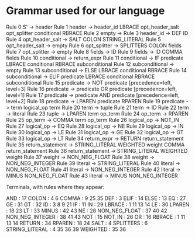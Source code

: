 # Grammar used for our language

Rule 0     S' -> header
Rule 1     header -> header_id LBRACE opt_header_salt opt_splitter conditional RBRACE
Rule 2     empty -> <empty>
Rule 3     header_id -> DEF ID
Rule 4     opt_header_salt -> SALT COLON STRING_LITERAL
Rule 5     opt_header_salt -> empty
Rule 6     opt_splitter -> SPLITTERS COLON fields
Rule 7     opt_splitter -> empty
Rule 8     fields -> ID
Rule 9     fields -> ID COMMA fields
Rule 10    conditional -> return_expr
Rule 11    conditional -> IF predicate LBRACE conditional RBRACE subconditional
Rule 12    subconditional -> empty
Rule 13    subconditional -> ELSE LBRACE conditional RBRACE
Rule 14    subconditional -> ELIF predicate LBRACE conditional RBRACE subconditional
Rule 15    predicate -> NOT predicate  [precedence=left, level=3]
Rule 16    predicate -> predicate OR predicate  [precedence=left, level=1]
Rule 17    predicate -> predicate AND predicate  [precedence=left, level=2]
Rule 18    predicate -> LPAREN predicate RPAREN
Rule 19    predicate -> term logical_op term
Rule 20    term -> tuple
Rule 21    term -> ID
Rule 22    term -> literal
Rule 23    tuple -> LPAREN term op_term
Rule 24    op_term -> RPAREN
Rule 25    op_term -> COMMA term op_term
Rule 26    logical_op -> NOT_IN
Rule 27    logical_op -> EQ
Rule 28    logical_op -> NE
Rule 29    logical_op -> IN
Rule 30    logical_op -> LE
Rule 31    logical_op -> GE
Rule 32    logical_op -> GT
Rule 33    logical_op -> LT
Rule 34    return_expr -> RETURN return_statement
Rule 35    return_statement -> STRING_LITERAL WEIGHTED weight COMMA return_statement
Rule 36    return_statement -> STRING_LITERAL WEIGHTED weight
Rule 37    weight -> NON_NEG_FLOAT
Rule 38    weight -> NON_NEG_INTEGER
Rule 39    literal -> STRING_LITERAL
Rule 40    literal -> NON_NEG_FLOAT
Rule 41    literal -> NON_NEG_INTEGER
Rule 42    literal -> MINUS NON_NEG_FLOAT
Rule 43    literal -> MINUS NON_NEG_INTEGER

Terminals, with rules where they appear:

AND                  : 17
COLON                : 4 6
COMMA                : 9 25 35
DEF                  : 3
ELIF                 : 14
ELSE                 : 13
EQ                   : 27
GE                   : 31
GT                   : 32
ID                   : 3 8 9 21
IF                   : 11
IN                   : 29
LBRACE               : 1 11 13 14
LE                   : 30
LPAREN               : 18 23
LT                   : 33
MINUS                : 42 43
NE                   : 28
NON_NEG_FLOAT        : 37 40 42
NON_NEG_INTEGER      : 38 41 43
NOT                  : 15
NOT_IN               : 26
OR                   : 16
RBRACE               : 1 11 13 14
RETURN               : 34
RPAREN               : 18 24
SALT                 : 4
SPLITTERS            : 6
STRING_LITERAL       : 4 35 36 39
WEIGHTED             : 35 36
